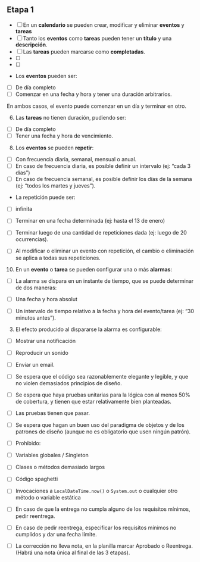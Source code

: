 ## Etapa 1
- [ ] En un **calendario** se pueden crear, modificar y eliminar **************eventos************** y **************tareas**************
- [ ] Tanto los **eventos** como **tareas** pueden tener un **título** y una **descripción**.
- [ ] Las **tareas** pueden marcarse como **completadas**.
- [ ] 
- [ ] 
- Los **eventos** pueden ser:
- [ ] De día completo
- [ ] Comenzar en una fecha y hora y tener una duración arbitrarios.

En ambos casos, el evento puede comenzar en un día y terminar en otro.

6.  Las **tareas** no tienen duración, pudiendo ser:

- [ ] De día completo
- [ ] Tener una fecha y hora de vencimiento.

8.  Los **eventos** se pueden **repetir**:

- [ ] Con frecuencia diaria, semanal, mensual o anual.
- [ ] En caso de frecuencia diaria, es posible definir un intervalo (ej: “cada 3 días”)
- [ ] En caso de frecuencia semanal, es posible definir los días de la semana (ej: “todos los martes y jueves”).
- La repetición puede ser:

- [ ] infinita
- [ ] Terminar en una fecha determinada (ej: hasta el 13 de enero)
- [ ] Terminar luego de una cantidad de repeticiones dada (ej: luego de 20 ocurrencias).

- [ ] Al modificar o eliminar un evento con repetición, el cambio o eliminación se aplica a todas sus repeticiones.

10.  En un **evento** o **tarea** se pueden configurar una o más **alarmas**:

- [ ] La alarma se dispara en un instante de tiempo, que se puede determinar de dos maneras:

- [ ] Una fecha y hora absolut
- [ ] Un intervalo de tiempo relativo a la fecha y hora del evento/tarea (ej: “30 minutos antes”).

3.  El efecto producido al dispararse la alarma es configurable:

- [ ] Mostrar una notificación
- [ ]  Reproducir un sonido
- [ ] Enviar un email.



- [ ]   Se espera que el código sea razonablemente elegante y legible, y que no violen demasiados principios de diseño.
- [ ]   Se espera que haya pruebas unitarias para la lógica con al menos 50% de cobertura, y tienen que estar relativamente bien planteadas.
- [ ]   Las pruebas tienen que pasar.
- [ ]   Se espera que hagan un buen uso del paradigma de objetos y de los patrones de diseño (aunque no es obligatorio que usen ningún patrón).
- [ ]   Prohibido:

- [ ]   Variables globales / Singleton
- [ ]   Clases o métodos demasiado largos
- [ ]   Código spaghetti
- [ ]   Invocaciones a `LocalDateTime.now()` o `System.out` o cualquier otro método o variable estática

- [ ]   En caso de que la entrega no cumpla alguno de los requisitos mínimos, pedir reentrega.
- [ ]   En caso de pedir reentrega, especificar los requisitos mínimos no cumplidos y dar una fecha límite.
- [ ]   La corrección no lleva nota, en la planilla marcar Aprobado o Reentrega. (Habrá una nota única al final de las 3 etapas).